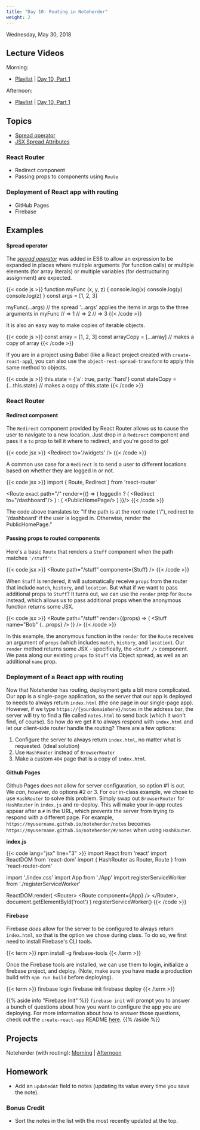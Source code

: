 ```yaml
---
title: "Day 10: Routing in Noteherder"
weight: 2
---
```


<date>Wednesday, May 30, 2018</date>

## Lecture Videos

Morning:

* [Playlist](https://www.youtube.com/watch?v=vGMMHQfp8Vk&list=PLuT2TqJuwaY_Hj168ujFhP0w5HzmaDLfG) | [Day 10, Part 1](https://www.youtube.com/watch?v=fKl3euejY4Q&index=120&list=PLuT2TqJuwaY_Hj168ujFhP0w5HzmaDLfG)

Afternoon:

* [Playlist](https://www.youtube.com/watch?v=uX8_DUKyTx0&list=PLuT2TqJuwaY_XxGei4xUXZn9HuTU3jBRk) | [Day 10, Part 1](https://www.youtube.com/watch?v=S5FgvyVP_HE&list=PLuT2TqJuwaY_XxGei4xUXZn9HuTU3jBRk&index=124)

## Topics

* [Spread operator](https://developer.mozilla.org/en-US/docs/Web/JavaScript/Reference/Operators/Spread_syntax)
* [JSX Spread Attributes](https://zhenyong.github.io/react/docs/jsx-spread.html)

### React Router
* Redirect component
* Passing props to components using `Route`

### Deployment of React app with routing
* GitHub Pages
* Firebase

## Examples

#### Spread operator

The [*spread operator*](https://developer.mozilla.org/en-US/docs/Web/JavaScript/Reference/Operators/Spread_operator) was added in ES6 to allow an expression to be expanded in places where multiple arguments (for function calls) or multiple elements (for array literals) or multiple variables (for destructuring assignment) are expected.

{{< code js >}}
function myFunc (x, y, z) {
  console.log(x)
  console.log(y)
  console.log(z)
}
const args = [1, 2, 3]

myFunc(...args) // the spread '...args' applies the items in args to the three arguments in myFunc
// => 1
// => 2
// => 3
{{< /code >}}

It is also an easy way to make copies of iterable objects.

{{< code js >}}
const array = [1, 2, 3]
const arrayCopy = [...array] // makes a copy of array
{{< /code >}}

If you are in a project using Babel (like a React project created with `create-react-app`), you can also use the `object-rest-spread-transform` to apply this same method to objects.

{{< code js >}}
this.state = {'a': true, party: 'hard'}
const stateCopy = {...this.state} // makes a copy of this.state
{{< /code >}}

### React Router

#### Redirect component

The `Redirect` component provided by React Router allows us to cause the user to navigate to a new location.  Just drop in a `Redirect` component and pass it a `to` prop to tell it where to redirect, and you're good to go!

{{< code jsx >}}
&lt;Redirect to='/widgets' /&gt;
{{< /code >}}

A common use case for a `Redirect` is to send a user to different locations based on whether they are logged in or not.

{{< code jsx >}}
import { Route, Redirect } from 'react-router'

&lt;Route exact path="/" render={() => (
  loggedIn ? (
    &lt;Redirect to="/dashboard"/&gt;
  ) : (
    &lt;PublicHomePage/&gt;
  )
)}/&gt;
{{< /code >}}

The code above translates to: "If the path is at the root route ('/'), redirect to '/dashboard' if the user is logged in.  Otherwise, render the PublicHomePage."

#### Passing props to routed components

Here's a basic `Route` that renders a `Stuff` component when the path matches `'/stuff'`:

{{< code jsx >}}
&lt;Route path="/stuff" component={Stuff} /&gt;
{{< /code >}}

When `Stuff` is rendered, it will automatically receive `props` from the router that include `match`, `history`, and `location`.  But what if we want to pass additional props to `Stuff`?  It turns out, we can use the `render` prop for `Route` instead, which allows us to pass additional props when the anonymous function returns some JSX.

{{< code jsx >}}
&lt;Route path="/stuff" render={(props) => (
  &lt;Stuff name="Bob" {...props} /&gt;
)} /&gt;
{{< /code >}}

In this example, the anonymous function in the `render` for the `Route` receives an argument of `props` (which includes `match`, `history`, and `location`).  Our `render` method returns some JSX - specifically, the `<Stuff />` component.  We pass along our existing `props` to `Stuff` via Object spread, as well as an additional `name` prop.

### Deployment of a React app with routing

Now that Noteherder has routing, deployment gets a bit more complicated.  Our app is a single-page application, so the server that our app is deployed to needs to always return `index.html` (the one page in our single-page app).  However, if we type `https://{yourdomainhere}/notes` in the address bar, the server will try to find a file called `notes.html` to send back (which it won't find, of course).  So how do we get it to always respond with `index.html` and let our client-side router handle the routing?  There are a few options:

1. Configure the server to always return `index.html`, no matter what is requested. (ideal solution)
2. Use `HashRouter` instead of `BrowserRouter`
3. Make a custom `404` page that is a copy of `index.html`.

#### Github Pages

Github Pages does not allow for server configuration, so option #1 is out.  We _can_, however, do options #2 or 3. For our in-class example, we chose to use `HashRouter` to solve this problem. Simply swap out `BrowserRouter` for `HashRouter` in `index.js` and re-deploy.  This will make your in-app routes appear after a `#` in the URL, which prevents the server from trying to respond with a different page.  For example, `https://myusername.github.io/noteherder/notes` becomes `https://myusername.github.io/noteherder/#/notes` when using `HashRouter`.

**index.js**

{{< code lang="jsx" line="3" >}}
import React from 'react'
import ReactDOM from 'react-dom'
import { HashRouter as Router, Route } from 'react-router-dom'


import './index.css'
import App from './App'
import registerServiceWorker from './registerServiceWorker'

ReactDOM.render(
  &lt;Router&gt;
    &lt;Route component={App} /&gt;
  &lt;/Router&gt;, 
  document.getElementById('root')
)
registerServiceWorker()
{{< /code >}} 

#### Firebase

Firebase _does_ allow for the server to be configured to always return `index.html`, so that is the option we chose during class.  To do so, we first need to install Firebase's CLI tools.

{{< term >}}
npm install -g firebase-tools
{{< /term >}}

Once the Firebase tools are installed, we can use them to login, initialize a firebase project, and deploy.  (Note, make sure you have made a production build with `npm run build` before deploying).

{{< term >}}
firebase login
firebase init
firebase deploy
{{< /term >}}

{{% aside info "Firebase Init" %}}
`firebase init` will prompt you to answer a bunch of questions about how you want to configure the app you are deploying.  For more information about how to answer those questions, check out the `create-react-app` README [here](https://github.com/facebookincubator/create-react-app/blob/master/packages/react-scripts/template/README.md#firebase).
{{% /aside %}}

## Projects

Noteherder (with routing): [Morning](https://github.com/xtbc18s1/noteherder) | [Afternoon](https://github.com/xtbc18s1/noteherder/tree/afternoon)

## Homework

* Add an `updatedAt` field to notes (updating its value every time you save the note).

### Bonus Credit

* Sort the notes in the list with the most recently updated at the top.
